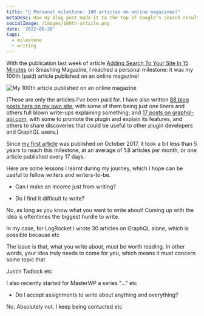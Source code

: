 ```yaml
---
title: "💯 Personal milestone: 100 articles on online magazines!"
metaDesc: How my blog post made it to the top of Google's search results
socialImage: /images/100th-article.png
date: '2022-06-20'
tags:
  - milestone
  - writing
---
```


With the publication last week of article [Adding Search To Your Site In 15 Minutes](https://www.smashingmagazine.com/2022/06/adding-search-website-sitesearch360/) on Smashing Magazine, I reached a personal milestone: it was my 100th (paid) article published on an online magazine!

![My 100th article published on an online magazine](/images/100th-article.png "My 100th article published on an online magazine. Screenshot from <a href='/writing/'>My Writings</a>")

(These are only the articles I've been paid for. I have also written [88 blog posts here on my own site](https://leoloso.com/posts), with some of them being just one liners and others full blown write-ups explaining something; and [17 posts on graphql-api.com](https://graphql-api.com/blog/), with some to promote the plugin and explain its features, and others to share discoveries that could be useful to other plugin developers and GraphQL users.)

Since [my first article](https://www.smashingmagazine.com/2017/10/service-worker-single-page-application-wordpress-sites/) was published on October 2017, it took a bit less than 5 years to reach this milestone, at an average of 1.8 articles per month, or one article published every 17 days.

Here are some lessons I learnt during my journey, which I hope can be useful to fellow writers and writers-to-be.

- Can I make an income just from writing?

- Do I find it difficult to write?

No, as long as you know what you want to write about! Coming up with the idea is oftentimes the biggest hurdle to write.

In my case, for LogRocket I wrote 30 articles on GraphQL alone, which is possible because etc

The issue is that, what you write about, must be worth reading. In other words, your idea truly needs to come for you, which means it must concern some topic that 

Justin Tadlock etc

I also recently started for MasterWP a series "..." etc

- Do I accept assignments to write about anything and everything?

No. Absolutely not. I keep being contacted etc